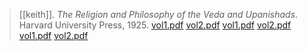 > [[keith]]. *The Religion and Philosophy of the Veda and Upanishads*. Harvard University Press, 1925.
> [vol1.pdf](http://www.ahandfulofleaves.org/documents/The%20Religion%20and%20Philosophy%20of%20the%20Veda%20and%20Upanishads-Vol%201-Keith.pdf) [vol2.pdf](http://www.ahandfulofleaves.org/documents/The%20Religion%20and%20Philosophy%20of%20the%20Veda%20and%20Upanishads-Vol%202-Keith.pdf)
> [vol1.pdf](https://archive.org/details/dli.ernet.14770/page/63/mode/2up) [vol2.pdf](https://archive.org/details/dli.ernet.211825)
> [vol1.pdf](a/a-keith1925-1.pdf) [vol2.pdf](a/a-keith1925-2.pdf)